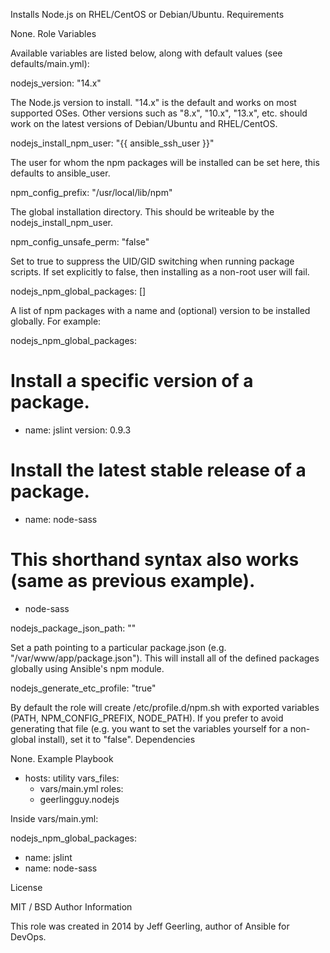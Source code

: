 Installs Node.js on RHEL/CentOS or Debian/Ubuntu.
Requirements

None.
Role Variables

Available variables are listed below, along with default values (see defaults/main.yml):

nodejs_version: "14.x"

The Node.js version to install. "14.x" is the default and works on most supported OSes. Other versions such as "8.x", "10.x", "13.x", etc. should work on the latest versions of Debian/Ubuntu and RHEL/CentOS.

nodejs_install_npm_user: "{{ ansible_ssh_user }}"

The user for whom the npm packages will be installed can be set here, this defaults to ansible_user.

npm_config_prefix: "/usr/local/lib/npm"

The global installation directory. This should be writeable by the nodejs_install_npm_user.

npm_config_unsafe_perm: "false"

Set to true to suppress the UID/GID switching when running package scripts. If set explicitly to false, then installing as a non-root user will fail.

nodejs_npm_global_packages: []

A list of npm packages with a name and (optional) version to be installed globally. For example:

nodejs_npm_global_packages:
  # Install a specific version of a package.
  - name: jslint
    version: 0.9.3
  # Install the latest stable release of a package.
  - name: node-sass
  # This shorthand syntax also works (same as previous example).
  - node-sass

nodejs_package_json_path: ""

Set a path pointing to a particular package.json (e.g. "/var/www/app/package.json"). This will install all of the defined packages globally using Ansible's npm module.

nodejs_generate_etc_profile: "true"

By default the role will create /etc/profile.d/npm.sh with exported variables (PATH, NPM_CONFIG_PREFIX, NODE_PATH). If you prefer to avoid generating that file (e.g. you want to set the variables yourself for a non-global install), set it to "false".
Dependencies

None.
Example Playbook

- hosts: utility
  vars_files:
    - vars/main.yml
  roles:
    - geerlingguy.nodejs

Inside vars/main.yml:

nodejs_npm_global_packages:
  - name: jslint
  - name: node-sass

License

MIT / BSD
Author Information

This role was created in 2014 by Jeff Geerling, author of Ansible for DevOps.